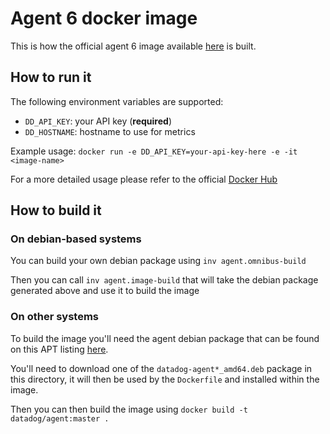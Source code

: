 # Agent 6 docker image

This is how the official agent 6 image available [here](https://hub.docker.com/r/datadog/docker-agent/) is built.

## How to run it

The following environment variables are supported:

- `DD_API_KEY`: your API key (**required**)
- `DD_HOSTNAME`: hostname to use for metrics

Example usage: `docker run -e DD_API_KEY=your-api-key-here -e -it <image-name>`

For a more detailed usage please refer to the official [Docker Hub](https://hub.docker.com/r/datadog/docker-agent/)

## How to build it

### On debian-based systems

You can build your own debian package using `inv agent.omnibus-build`

Then you can call `inv agent.image-build` that will take the debian package generated above and use it to build the image

### On other systems

To build the image you'll need the agent debian package that can be found on this APT listing [here](https://s3.amazonaws.com/apt-agent6.datad0g.com).

You'll need to download one of the `datadog-agent*_amd64.deb` package in this directory, it will then be used by the `Dockerfile` and installed within the image.

Then you can then build the image using `docker build -t datadog/agent:master .`
